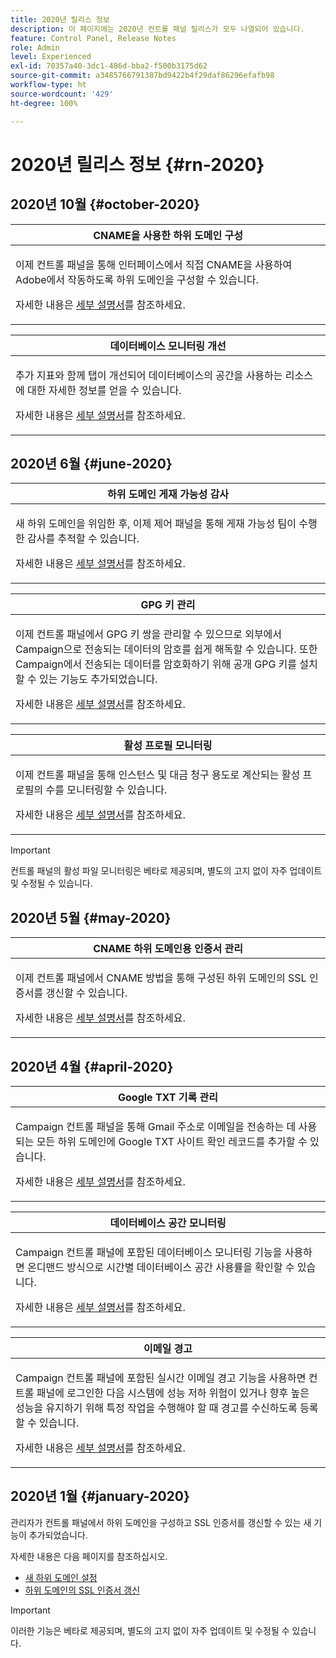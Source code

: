 ```yaml
---
title: 2020년 릴리스 정보
description: 이 페이지에는 2020년 컨트롤 패널 릴리스가 모두 나열되어 있습니다.
feature: Control Panel, Release Notes
role: Admin
level: Experienced
exl-id: 70357a40-3dc1-486d-bba2-f500b3175d62
source-git-commit: a3485766791387bd9422b4f29daf86296efafb98
workflow-type: ht
source-wordcount: '429'
ht-degree: 100%

---
```


# 2020년 릴리스 정보 {#rn-2020}

## 2020년 10월 {#october-2020}

<table>
<thead>
<tr>
<th><strong>CNAME을 사용한 하위 도메인 구성</strong><br/></th>
</tr>
</thead>
<tbody>
<tr>
<td>
<p>이제 컨트롤 패널을 통해 인터페이스에서 직접 CNAME을 사용하여 Adobe에서 작동하도록 하위 도메인을 구성할 수 있습니다.</p><p>자세한 내용은 <a href="../subdomains-certificates/using/setting-up-new-subdomain.md">세부 설명서</a>를 참조하세요.</p>
</td>
</tr>
</tbody>
</table>

<table>
<thead>
<tr>
<th><strong>데이터베이스 모니터링 개선</strong><br/></th>
</tr>
</thead>
<tbody>
<tr>
<td>
<p>추가 지표와 함께 탭이 개선되어 데이터베이스의 공간을 사용하는 리소스에 대한 자세한 정보를 얻을 수 있습니다.</p><p>자세한 내용은 <a href="../performance-monitoring/using/database-monitoring.md">세부 설명서</a>를 참조하세요.</p>
</td>
</tr>
</tbody>
</table>

## 2020년 6월 {#june-2020}

<table>
<thead>
<tr>
<th><strong>하위 도메인 게재 가능성 감사</strong><br/></th>
</tr>
</thead>
<tbody>
<tr>
<td>
<p>새 하위 도메인을 위임한 후, 이제 제어 패널을 통해 게재 가능성 팀이 수행한 감사를 추적할 수 있습니다.</p><p>자세한 내용은 <a href="../subdomains-certificates/using/setting-up-new-subdomain.md">세부 설명서</a>를 참조하세요.</p>
</td>
</tr>
</tbody>
</table>

<table>
<thead>
<tr>
<th><strong>GPG 키 관리</strong><br/></th>
</tr>
</thead>
<tbody>
<tr>
<td>
<p>이제 컨트롤 패널에서 GPG 키 쌍을 관리할 수 있으므로 외부에서 Campaign으로 전송되는 데이터의 암호를 쉽게 해독할 수 있습니다. 또한 Campaign에서 전송되는 데이터를 암호화하기 위해 공개 GPG 키를 설치할 수 있는 기능도 추가되었습니다.</p><p>자세한 내용은 <a href="../instances-settings/using/gpg-keys-management.md">세부 설명서</a>를 참조하세요.</p>
</td>
</tr>
</tbody>
</table>

<table>
<thead>
<tr>
<th><strong>활성 프로필 모니터링</strong><br/></th>
</tr>
</thead>
<tbody>
<tr>
<td>
<p>이제 컨트롤 패널을 통해 인스턴스 및 대금 청구 용도로 계산되는 활성 프로필의 수를 모니터링할 수 있습니다.</p><p>자세한 내용은 <a href="../performance-monitoring/using/active-profiles-monitoring.md">세부 설명서</a>를 참조하세요.</p>
</td>
</tr>
</tbody>
</table>

>[!IMPORTANT]
>
>컨트롤 패널의 활성 파일 모니터링은 베타로 제공되며, 별도의 고지 없이 자주 업데이트 및 수정될 수 있습니다.

## 2020년 5월 {#may-2020}

<table>
<thead>
<tr>
<th><strong>CNAME 하위 도메인용 인증서 관리</strong><br/></th>
</tr>
</thead>
<tbody>
<tr>
<td>
<p>이제 컨트롤 패널에서 CNAME 방법을 통해 구성된 하위 도메인의 SSL 인증서를 갱신할 수 있습니다.</p><p>자세한 내용은 <a href="../subdomains-certificates/using/renewing-subdomain-certificate.md">세부 설명서</a>를 참조하세요.</p>
</td>
</tr>
</tbody>
</table>

## 2020년 4월 {#april-2020}

<table>
<thead>
<tr>
<th><strong>Google TXT 기록 관리</strong><br/></th>
</tr>
</thead>
<tbody>
<tr>
<td>
<p>Campaign 컨트롤 패널을 통해 Gmail 주소로 이메일을 전송하는 데 사용되는 모든 하위 도메인에 Google TXT 사이트 확인 레코드를 추가할 수 있습니다.</p><p>자세한 내용은 <a href="../subdomains-certificates/using/managing-txt-records.md">세부 설명서</a>를 참조하세요.</p>
</td>
</tr>
</tbody>
</table>

<table>
<thead>
<tr>
<th><strong>데이터베이스 공간 모니터링</strong><br/></th>
</tr>
</thead>
<tbody>
<tr>
<td>
<p>Campaign 컨트롤 패널에 포함된 데이터베이스 모니터링 기능을 사용하면 온디맨드 방식으로 시간별 데이터베이스 공간 사용률을 확인할 수 있습니다.</p><p>자세한 내용은 <a href="../performance-monitoring/using/database-monitoring.md">세부 설명서</a>를 참조하세요.</p>
</td>
</tr>
</tbody>
</table>

<table>
<thead>
<tr>
<th><strong>이메일 경고</strong><br/></th>
</tr>
</thead>
<tbody>
<tr>
<td>
<p>Campaign 컨트롤 패널에 포함된 실시간 이메일 경고 기능을 사용하면 컨트롤 패널에 로그인한 다음 시스템에 성능 저하 위험이 있거나 향후 높은 성능을 유지하기 위해 특정 작업을 수행해야 할 때 경고를 수신하도록 등록할 수 있습니다.</p><p>자세한 내용은 <a href="../performance-monitoring/using/email-alerting.md">세부 설명서</a>를 참조하세요.</p>
</td>
</tr>
</tbody>
</table>

## 2020년 1월 {#january-2020}

관리자가 컨트롤 패널에서 하위 도메인을 구성하고 SSL 인증서를 갱신할 수 있는 새 기능이 추가되었습니다.

자세한 내용은 다음 페이지를 참조하십시오.
* [새 하위 도메인 설정](../subdomains-certificates/using/setting-up-new-subdomain.md)
* [하위 도메인의 SSL 인증서 갱신](../subdomains-certificates/using/renewing-subdomain-certificate.md)

>[!IMPORTANT]
>
>이러한 기능은 베타로 제공되며, 별도의 고지 없이 자주 업데이트 및 수정될 수 있습니다.
